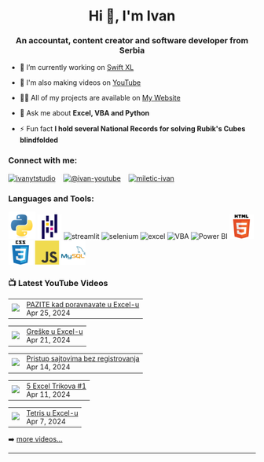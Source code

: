 <h1 align="center">Hi 👋, I'm Ivan</h1>
<h3 align="center">An accountat, content creator and software developer from Serbia</h3>

- 🔭 I’m currently working on [Swift XL](https://www.swiftxl.com)

- 🎥 I'm also making videos on [YouTube](https://www.youtube.com/@ivan-youtube)

- 👨‍💻 All of my projects are available on [My Website](https://www.ivanmiletic.com)

- 💬 Ask me about **Excel, VBA and Python**

- ⚡ Fun fact **I hold several National Records for solving Rubik's Cubes blindfolded**

<h3 align="left">Connect with me:</h3>
<p align="left">
<a href="https://twitter.com/ivanytstudio" target="_blank"><img align="center" src="https://upload.wikimedia.org/wikipedia/commons/c/ce/X_logo_2023.svg" alt="ivanytstudio" height="35" width="40" /></a>
&nbsp&nbsp&nbsp<a href="https://www.youtube.com/c/@ivan-youtube" target="_blank"><img align="center" src="https://raw.githubusercontent.com/rahuldkjain/github-profile-readme-generator/master/src/images/icons/Social/youtube.svg" alt="@ivan-youtube" height="40" width="40" /></a>
&nbsp&nbsp&nbsp<a href="https://linkedin.com/in/miletic-ivan" target="_blank"><img align="center" src="https://raw.githubusercontent.com/rahuldkjain/github-profile-readme-generator/master/src/images/icons/Social/linked-in-alt.svg" alt="miletic-ivan" height="40" width="40" /></a>
</p>

<h3 align="left">Languages and Tools:</h3>
<p align="left"> 
<img src="https://raw.githubusercontent.com/devicons/devicon/master/icons/python/python-original.svg" alt="python" width="55" height="55"/>
 <img src="https://raw.githubusercontent.com/devicons/devicon/2ae2a900d2f041da66e950e4d48052658d850630/icons/pandas/pandas-original.svg" alt="pandas" width="50" height="50"/>
  <img src="https://seeklogo.com/images/S/streamlit-logo-1A3B208AE4-seeklogo.com.png" alt="streamlit" width="80" height="42"/>
 <img src="https://miro.medium.com/v2/resize:fit:1400/1*HGo7_F7RTHFF9bgVxamGqg.png" alt="selenium" width="50" height="50"/>
 <img src="https://upload.wikimedia.org/wikipedia/commons/thumb/3/34/Microsoft_Office_Excel_%282019%E2%80%93present%29.svg/1101px-Microsoft_Office_Excel_%282019%E2%80%93present%29.svg.png" alt="excel" width="50" height="50"/>
  <img src="https://media.licdn.com/dms/image/D4D12AQGTQ6a9BvvEAA/article-cover_image-shrink_720_1280/0/1675951891005?e=2147483647&v=beta&t=sVXZc-MdZl_g1IaSjJfTXNXJ9Ctjf_uLGZFVYyOX7g0" alt="VBA" width="50" height="50"/>
 <img src="https://upload.wikimedia.org/wikipedia/commons/thumb/c/cf/New_Power_BI_Logo.svg/1024px-New_Power_BI_Logo.svg.png" alt="Power BI" width="50" height="50"/>
 <img src="https://raw.githubusercontent.com/devicons/devicon/master/icons/html5/html5-original-wordmark.svg" alt="html5" width="50" height="50"/>
 <img src="https://raw.githubusercontent.com/devicons/devicon/master/icons/css3/css3-original-wordmark.svg" alt="css3" width="50" height="50"/>
 <img src="https://raw.githubusercontent.com/devicons/devicon/master/icons/javascript/javascript-original.svg" alt="javascript" width="50" height="50"/>
 <img src="https://raw.githubusercontent.com/devicons/devicon/master/icons/mysql/mysql-original-wordmark.svg" alt="mysql" width="50" height="50"/>
 </p>

### 📺 Latest YouTube Videos

<!-- YOUTUBE:START --><table><tr><td><a href="https://www.youtube.com/watch?v=sj5x-FusYWk"><img width="140px" src="http://img.youtube.com/vi/sj5x-FusYWk/maxresdefault.jpg"></a></td>
<td><a href="https://www.youtube.com/watch?v=sj5x-FusYWk">PAZITE kad poravnavate u Excel-u</a><br/>Apr 25, 2024</td></tr></table>
<table><tr><td><a href="https://www.youtube.com/watch?v=W6wScGwK4us"><img width="140px" src="http://img.youtube.com/vi/W6wScGwK4us/maxresdefault.jpg"></a></td>
<td><a href="https://www.youtube.com/watch?v=W6wScGwK4us">Greške u Excel-u</a><br/>Apr 21, 2024</td></tr></table>
<table><tr><td><a href="https://www.youtube.com/watch?v=csc0L6G7gpU"><img width="140px" src="http://img.youtube.com/vi/csc0L6G7gpU/maxresdefault.jpg"></a></td>
<td><a href="https://www.youtube.com/watch?v=csc0L6G7gpU">Pristup sajtovima bez registrovanja</a><br/>Apr 14, 2024</td></tr></table>
<table><tr><td><a href="https://www.youtube.com/watch?v=ZIljhzaKVhI"><img width="140px" src="http://img.youtube.com/vi/ZIljhzaKVhI/maxresdefault.jpg"></a></td>
<td><a href="https://www.youtube.com/watch?v=ZIljhzaKVhI">5 Excel Trikova #1</a><br/>Apr 11, 2024</td></tr></table>
<table><tr><td><a href="https://www.youtube.com/watch?v=ObDHn0OhDYw"><img width="140px" src="http://img.youtube.com/vi/ObDHn0OhDYw/maxresdefault.jpg"></a></td>
<td><a href="https://www.youtube.com/watch?v=ObDHn0OhDYw">Tetris u Excel-u</a><br/>Apr 7, 2024</td></tr></table>
<!-- YOUTUBE:END -->

➡️ [more videos...](https://youtube.com/@ivan-youtube)

---
